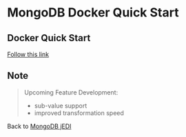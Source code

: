 # MongoDB Docker Quick Start

<PageHeader />

## Docker Quick Start

[Follow this link](https://gitlab01.zumasys.com/PatrickP/mongojedi/-/blob/master/README.md)

## Note  

>Upcoming Feature Development:
>
> - sub-value support  
> - improved transformation speed  

Back to [MongoDB jEDI](./../README.md)

<PageFooter />
